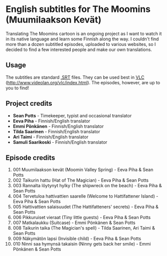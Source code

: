 # English subtitles for The Moomins (Muumilaakson Kevät)

Translating The Moomins cartoon is an ongoing project as I want to watch it in its native language and learn some Finnish along the way. I couldn't find more than a dozen subtitled episodes, uploaded to various websites, so I decided to find a few interested people and make our own translations.

## Usage

The subtitles are standard [.SRT](https://en.wikipedia.org/wiki/SubRip) files. They can be used best in [VLC](http://www.videolan.org/vlc/index.html) (http://www.videolan.org/vlc/index.html). The episodes, however, are up to you to find!

## Project credits

+ **Sean Potts** - Timekeeper, typist and occasional translator
+ **Eeva Piha** - Finnish/English translator
+ **Emmi Pönkänen** - Finnish/English translator
+ **Tilda Saarinen** - Finnish/English translator
+ **Ari Taimi** - Finnish/English translator
+ **Samuli Saarikoski** - Finnish/English translator

## Episode credits

1. 001 Muumilaakson kevät (Moomin Valley Spring) - Eeva Piha & Sean Potts
2. 002 Taikurin hattu (Hat of The Magician) - Eeva Piha & Sean Potts
3. 003 Rannalta löytynyt hylky (The shipwreck on the beach) - Eeva Piha & Sean Potts
4. 004 Tervetuloa hattivattien saarelle (Welcome to Hattifattener Island) - Eeva Piha & Sean Potts
5. 005 Hattivattien salaisuudet (The Hattifatteners' secrets) - Eeva Piha & Sean Potts
6. 006 Pikkuruiset vieraat (Tiny little guests) - Eeva Piha & Sean Potts
7. 007 Matkalaukku (Suitcase) - Emmi Pönkänen & Sean Potts
7. 008 Taikurin taika (The Magician's spell) - Tilda Saarinen, Ari Taimi & Sean Potts
7. 009 Näkymätön lapsi (Invisible child) - Eeva Piha & Sean Potts
7. 010 Ninni saa hymynsä takaisin (Ninny gets back her smile) - Emmi Pönkänen & Sean Potts